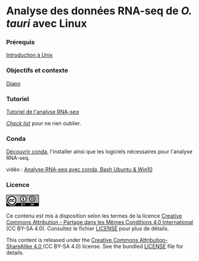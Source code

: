 # Analyse des données RNA-seq de *O. tauri* avec Linux

### Prérequis 

[Introduction à Unix](https://omics-school.github.io/unix/)


### Objectifs et contexte

[Diapo](diapo)


### Tutoriel

[Tutoriel de l'analyse RNA-seq](analyse_RNA-seq_O_tauri.md)

[*Check list*](analyse_RNA-seq_O_tauri_check-list.md) pour ne rien oublier.


### Conda

[Découvrir conda](conda.md), l'installer ainsi que les logiciels nécessaires pour l'analyse RNA-seq.

vidéo : [Analyse RNA-seq avec conda, Bash Ubuntu & Win10](https://www.youtube.com/watch?v=cEHuND9Bn_E)


### Licence

![](img/CC-BY-SA.png)

Ce contenu est mis à disposition selon les termes de la licence [Creative Commons Attribution - Partage dans les Mêmes Conditions 4.0 International](https://creativecommons.org/licenses/by-sa/4.0/deed.fr) (CC BY-SA 4.0). Consultez le fichier [LICENSE](LICENSE) pour plus de détails.

This content is released under the [Creative Commons Attribution-ShareAlike 4.0 ](https://creativecommons.org/licenses/by-sa/4.0/deed.en) (CC BY-SA 4.0) license. See the bundled [LICENSE](LICENSE) file for details.

